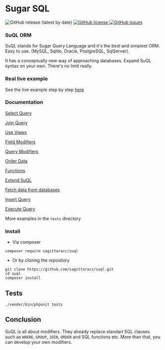 # Sugar SQL

<p align="left">
  <img src="https://img.shields.io/github/v/release/sagittaracc/suql" alt="GitHub release (latest by date)"/>
  <a href="https://github.com/sagittaracc/suql/blob/master/LICENSE">
    <img src="https://img.shields.io/github/license/sagittaracc/suql" alt="GitHub license"/>
  </a>
  <a href="https://github.com/sagittaracc/suql/issues">
    <img src="https://img.shields.io/github/issues/sagittaracc/suql" alt="GitHub issues"/>
  </a>
</p>

### SuQL ORM
SuQL stands for Sugar Query Language and it's the best and simplest ORM. Easy to use.
(MySQL, Sqlite, Oracle, PostgreSQL, SqlServer).

It has a conceptually new way of approaching databases.
Expand SuQL syntax on your own. There's no limit really.

### Real live example
See the live example step by step [here](https://github.com/sagittaracc/suql/wiki/Live-example)

### Documentation
[Select Query](https://github.com/sagittaracc/suql/wiki/Select-Query)

[Join Query](https://github.com/sagittaracc/suql/wiki/Join-Query)

[Use Views](https://github.com/sagittaracc/suql/wiki/Use-Views)

[Field Modifiers](https://github.com/sagittaracc/suql/wiki/Field-Modifiers)

[Query Modifiers](https://github.com/sagittaracc/suql/wiki/Query-Modifiers)

[Order Data](https://github.com/sagittaracc/suql/wiki/Order-Data)

[Functions](https://github.com/sagittaracc/suql/wiki/Functions)

[Extend SuQL](https://github.com/sagittaracc/suql/wiki/Extend-SuQL)

[Fetch data from databases](https://github.com/sagittaracc/suql/wiki/Fetch-data-from-databases)

[Insert Query](https://github.com/sagittaracc/suql/wiki/Insert-Query)

[Execute Query](https://github.com/sagittaracc/suql/wiki/Execute-queries)

More examples in the ```tests``` directory

### Install
- Via composer

```composer require sagittaracc/suql```

- Or by cloning the repository

```
git clone https://github.com/sagittaracc/suql.git
cd suql
composer install
```
## Tests
`./vendor/bin/phpunit tests`

## Conclusion
SuQL is all about modifiers. They already replace standart SQL clauses such as `WHERE`, `GROUP`, `JOIN`, `ORDER` and SQL functions etc.
More than that, you can develop your own modifiers.
